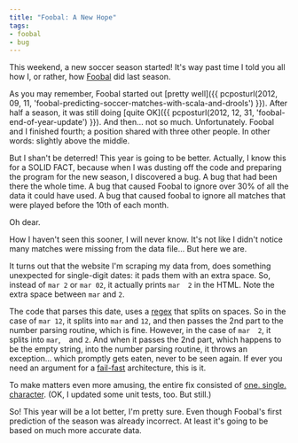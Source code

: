 ```yaml
---
title: "Foobal: A New Hope"
tags:
- foobal
- bug
---
```

This weekend, a new soccer season started! It's way past time I told you all how I, or rather, how [Foobal](https://github.com/jqno/foobal) did last season.

As you may remember, Foobal started out [pretty well]({{ pcposturl(2012, 09, 11, 'foobal-predicting-soccer-matches-with-scala-and-drools') }}). After half a season, it was still doing [quite OK]({{ pcposturl(2012, 12, 31, 'foobal-end-of-year-update') }}). And then... not so much. Unfortunately. Foobal and I finished fourth; a position shared with three other people. In other words: slightly above the middle.

But I shan't be deterred! This year is going to be better. Actually, I know this for a SOLID FACT, because when I was dusting off the code and preparing the program for the new season, I discovered a bug. A bug that had been there the whole time. A bug that caused Foobal to ignore over 30% of all the data it could have used. A bug that caused foobal to ignore all matches that were played before the 10th of each month.

Oh dear.

How I haven't seen this sooner, I will never know. It's not like I didn't notice many matches were missing from the data file... But here we are.

It turns out that the website I'm scraping my data from, does something unexpected for single-digit dates: it pads them with an extra space. So, instead of `mar 2` or `mar 02`, it actually prints `mar  2` in the HTML. Note the extra space between `mar` and `2`.

The code that parses this date, uses a [regex](http://regex.info/blog/2006-09-15/247) that splits on spaces. So in the case of `mar 12`, it splits into `mar` and `12`, and then passes the 2nd part to the number parsing routine, which is fine. However, in the case of `mar  2`, it splits into `mar`, ` ` and `2`. And when it passes the 2nd part, which happens to be the empty string, into the number parsing routine, it throws an exception... which promptly gets eaten, never to be seen again. If ever you need an argument for a [fail-fast](http://en.wikipedia.org/wiki/Fail-fast) architecture, this is it.

To make matters even more amusing, the entire fix consisted of [one. single. character](https://github.com/jqno/foobal/commit/97e1852f2095bd14fa374288249d98cab19eaa7a). (OK, I updated some unit tests, too. But still.)

So! This year will be a lot better, I'm pretty sure. Even though Foobal's first prediction of the season was already incorrect. At least it's going to be based on much more accurate data.
